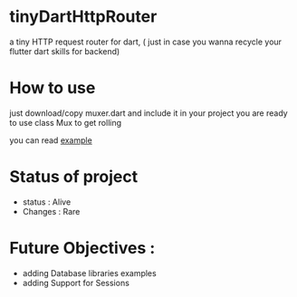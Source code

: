 # tinyDartHttpRouter
a tiny HTTP request router for dart, ( just in case you wanna recycle your flutter dart skills for backend)

# How to use 
just download/copy muxer.dart and include it in your project
you are ready to use class Mux to get rolling

you can read [example](/example_server.dart)

# Status of project
- status : Alive 
- Changes : Rare

# Future Objectives :
- adding Database libraries examples
- adding Support for Sessions 
     
